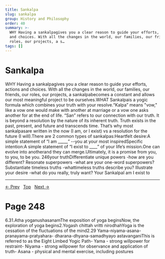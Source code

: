 ```yaml
---
title: Sankalpa
slug: sankalpa
group: History and Philosophy
order: 40
summary: >-
  WHY Having a sankalpagives you a clear reason to guide your efforts, actions
  and choices. With all the changes in the world, our families, our friends, our
  roles, our projects, a s…
tags: []
---
```

# Sankalpa

WHY Having a sankalpagives you a clear reason to guide your efforts, actions and choices. With all the changes in the world, our families, our friends, our roles, our projects, a sankalpabecomes a constant and allows our most meaningful project to be ourselves.WHAT Sankalpais a yogic formula which combines your truth with your resolve.“Kalpa” means "vow," like a vow one would make with another at marriage or a vow one asks another for at the end of life. “San” refers to our connection with our truth. It is beyond a resolution by the nature of its inherent truth. Truth exists in the past, present, and future and transcends time. That’s why most sankalpasare written in the now (I am, or I exist) vs a resolution for the future (I will).There are 2 common types of sankalpas:Heartfelt desire:A simple statement of “I am _____” --you at your most inspiredSpecific intention:A simple statement of “I exist to ____” of your life’s mission.One can evolve into anotherand they can merge.Ultimately, it is a promise from you, to you, to be you.
246your truthDifferentiate unique powers -how are you different?
Resonate superpowers -what are your one-word superpowers?
Substantiate timeless truths -whattimeless truths describe you?
Illustrate your desire -what do you really, truly want?
Your SankalpaI am
I exist to

---
[← Prev](/pages/page-246.md) &nbsp; [Top](/index.md) &nbsp; [Next →](/pages/page-248.md)

# Page 248

6.31.Atha yoganushasanamThe exposition of yoga beginsNow, the exploration of yoga begins2.Yogash chittah vritti nirodhahYoga is the cessation of the fluctuations of the mind2.29 Yama-niyama-asana-pranayama-pratyahara- dharana-dhyana-samadhyayo astavanganiThis is referred to as the Eight Limbed Yogic Path- Yama - strong willpower for restraint- Niyama - strong willpower for observance and application of truth- Asana - physical and mental exercise, including postures
